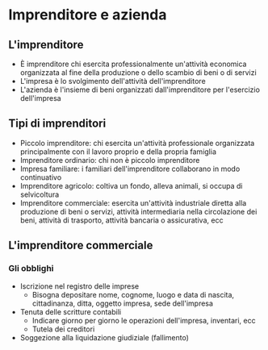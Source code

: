 # Imprenditore e azienda

## L'imprenditore

- È imprenditore chi esercita professionalmente un'attività economica organizzata al fine della produzione o dello scambio di beni o di servizi
- L'impresa è lo svolgimento dell'attività dell'imprenditore
- L'azienda è l'insieme di beni organizzati dall'imprenditore per l'esercizio dell'impresa

## Tipi di imprenditori

- Piccolo imprenditore: chi esercita un'attività professionale organizzata principalmente con il lavoro proprio e della propria famiglia
- Imprenditore ordinario: chi non è piccolo imprenditore
- Impresa familiare: i familiari dell'imprenditore collaborano in modo continuativo
- Imprenditore agricolo: coltiva un fondo, alleva animali, si occupa di selvicoltura
- Imprenditore commerciale: esercita un'attività industriale diretta alla produzione di beni o servizi, attività intermediaria nella circolazione dei beni, attività di trasporto, attività bancaria o assicurativa, ecc

## L'imprenditore commerciale

### Gli obblighi

- Iscrizione nel registro delle imprese
	- Bisogna depositare nome, cognome, luogo e data di nascita, cittadinanza, ditta, oggetto impresa, sede dell'impresa
- Tenuta delle scritture contabili
	- Indicare giorno per giorno le operazioni dell'impresa, inventari, ecc
	- Tutela dei creditori
- Soggezione alla liquidazione giudiziale (fallimento)